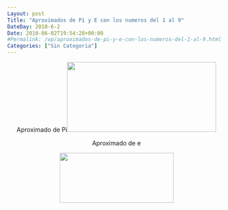 ```yaml
---
Layout: post
Title: "Aproximados de Pi y E con los numeros del 1 al 9"
DateDay: 2010-6-2
Date: 2010-06-02T19:54:28+00:00
#Permalink: /wp/aproximados-de-pi-y-e-con-los-numeros-del-1-al-9.html
Categories: ["Sin Categoria"]
---
```


<p style="text-align: center;">Aproximado de Pi<img class="aligncenter size-full wp-image-376" title="Aproximación de Pi" src="http://blog.mautematico.com/wp-content/uploads/2010/06/aproximacion_de_pi.png" alt="" width="344" height="161" /></p>
<p style="text-align: center;">Aproximado de e</p>
<p style="text-align: center;"><img class="aligncenter" title="aproximacion_de_e" src="../wp-content/uploads/2010/06/aproximacion_de_e.png" alt="" width="263" height="115" /></p>

